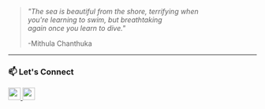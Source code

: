 > *"The sea is beautiful from the shore, terrifying when  
>  you're learning to swim, but breathtaking  
>  again once you learn to dive."*
>
>-Mithula Chanthuka
> 
---

### 📫 Let's Connect

<a href="mailto:mithula.cbw@gmail.com">
  <img src="https://img.shields.io/badge/Gmail-D14836?style=for-the-badge&logo=gmail&logoColor=white" height=25>
</a>
<a href="https://www.linkedin.com/in/mithula-chanthuka/">
  <img src="https://img.shields.io/badge/linkedin-%230077B5.svg?&style=for-the-badge&logo=linkedin&logoColor=white" height=25>
</a>

